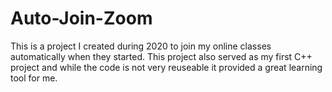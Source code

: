 # Auto-Join-Zoom

This is a project I created during 2020 to join my online classes automatically when they started. This project also served as my first C++ project and while the code is not very reuseable it provided a great learning tool for me.
